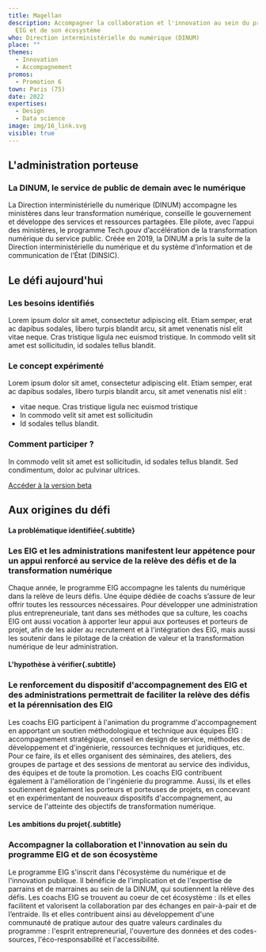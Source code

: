 ```yaml
---
title: Magellan
description: Accompagner la collaboration et l'innovation au sein du programme
  EIG et de son écosystème
who: Direction interministérielle du numérique (DINUM)
place: ""
themes:
  - Innovation
  - Accompagnement
promos:
  - Promotion 6
town: Paris (75)
date: 2022
expertises:
  - Design
  - Data science
image: img/16_link.svg
visible: true
---
```

## L'administration porteuse

### La DINUM, le service de public de demain avec le numérique

La Direction interministérielle du numérique (DINUM) accompagne les ministères dans leur transformation numérique, conseille le gouvernement et développe des services et ressources partagées. Elle pilote, avec l’appui des ministères, le programme Tech.gouv d’accélération de la transformation numérique du service public. Créée en 2019, la DINUM a pris la suite de la Direction interministérielle du numérique et du système d’information et de communication de l’État (DINSIC).

## Le défi aujourd'hui

### Les besoins identifiés

Lorem ipsum dolor sit amet, consectetur adipiscing elit. Etiam semper, erat ac dapibus sodales, libero turpis blandit arcu, sit amet venenatis nisl elit vitae neque. Cras tristique ligula nec euismod tristique. In commodo velit sit amet est sollicitudin, id sodales tellus blandit.

### L﻿e concept expérimenté

Lorem ipsum dolor sit amet, consectetur adipiscing elit. Etiam semper, erat ac dapibus sodales, libero turpis blandit arcu, sit amet venenatis nisl elit :

* vitae neque. Cras tristique ligula nec euismod tristique 
* In commodo velit sit amet est sollicitudin
* Id sodales tellus blandit.

### Comment participer ?

In commodo velit sit amet est sollicitudin, id sodales tellus blandit. Sed condimentum, dolor ac pulvinar ultrices.

[Accéder à la version beta](www.google.fr)

## Aux origines du défi

#### La problématique identifiée{.subtitle}

### Les EIG et les administrations manifestent leur appétence pour un appui renforcé au service de la relève des défis et de la transformation numérique

Chaque année, le programme EIG accompagne les talents du numérique dans la relève de leurs défis. Une équipe dédiée de coachs s’assure de leur offrir toutes les ressources nécessaires. Pour développer une administration plus entrepreneuriale, tant dans ses méthodes que sa culture, les coachs EIG ont aussi vocation à apporter leur appui aux porteuses et porteurs de projet, afin de les aider au recrutement et à l'intégration des EIG, mais aussi les soutenir dans le pilotage de la création de valeur et la transformation numérique de leur administration.

#### L'hypothèse à vérifier{.subtitle}

### Le renforcement du dispositif d'accompagnement des EIG et des administrations permettrait de faciliter la relève des défis et la pérennisation des EIG

Les coachs EIG participent à l'animation du programme d'accompagnement en apportant un soutien méthodologique et technique aux équipes EIG : accompagnement stratégique, conseil en design de service, méthodes de développement et d'ingénierie, ressources techniques et juridiques, etc. Pour ce faire, ils et elles organisent des séminaires, des ateliers, des groupes de partage et des sessions de mentorat au service des individus, des équipes et de toute la promotion. Les coachs EIG contribuent également à l'amélioration de l'ingénierie du programme. Aussi, ils et elles soutiennent également les porteurs et porteuses de projets, en concevant et en expérimentant de nouveaux dispositifs d'accompagnement, au service de l'atteinte des objectifs de transformation numérique.

#### Les ambitions du projet{.subtitle}

### Accompagner la collaboration et l'innovation au sein du programme EIG et de son écosystème

Le programme EIG s'inscrit dans l'écosystème du numérique et de l'innovation publique. Il bénéficie de l'implication et de l'expertise de parrains et de marraines au sein de la DINUM, qui soutiennent la rèlève des défis. Les coachs EIG se trouvent au coeur de cet écosystème : ils et elles facilitent et valorisent la collaboration par des échanges en pair-à-pair et de l’entraide. Ils et elles contribuent ainsi au développement d'une communauté de pratique autour des quatre valeurs cardinales du programme : l'esprit entrepreneurial, l'ouverture des données et des codes-sources, l'éco-responsabilité et l'accessibilité.